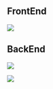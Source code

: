 ## FrontEnd
![](https://skillicons.dev/icons?i=js,html,css,sass,tailwind,figma)

## BackEnd
![](https://skillicons.dev/icons?i=python)

![](https://skillicons.dev/icons?i=windows,linux,macos)
